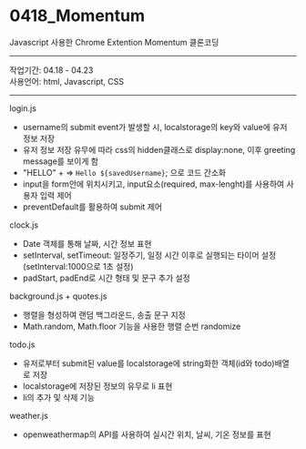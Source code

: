 # 0418_Momentum

Javascript 사용한 Chrome Extention Momentum 클론코딩

--------------------------------------------------------

작업기간: 04.18 - 04.23 <br>
사용언어: html, Javascript, CSS

--------------------------------------------------------

login.js
 - username의 submit event가 발생할 시, localstorage의 key와 value에 유저 정보 저장
 - 유저 정보 저장 유무에 따라 css의 hidden클래스로 display:none, 이후 greeting message를 보이게 함
 - "HELLO" + => `Hello ${savedUsername}`; 으로 코드 간소화
 - input을 form안에 위치시키고, input요소(required, max-lenght)를 사용하여 사용자 입력 제어
 - preventDefault를 활용하여 submit  제어 

clock.js
 - Date 객체를 통해 날짜, 시간 정보 표현
 - setInterval, setTimeout: 일정주기, 일정 시간 이후로 실행되는 타이머 설정 (setInterval:1000으로 1초 설정)
 - padStart, padEnd로 시간 형태 및 문구 추가 설정 

background.js + quotes.js
 - 행렬을 형성하여 랜덤 백그라운드, 송출 문구 지정
 - Math.random, Math.floor 기능을 사용한 행렬 순번 randomize

todo.js
 - 유저로부터 submit된 value를 localstorage에 string화한 객체(id와 todo)배열로 저장
 - localstorage에 저장된 정보의 유무로 li 표현 
 - li의 추가 및 삭제 기능

weather.js
 - openweathermap의 API를 사용하여 실시간 위치, 날씨, 기온 정보를 표현
<br>
